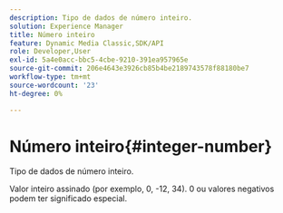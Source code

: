 ```yaml
---
description: Tipo de dados de número inteiro.
solution: Experience Manager
title: Número inteiro
feature: Dynamic Media Classic,SDK/API
role: Developer,User
exl-id: 5a4e0acc-bbc5-4cbe-9210-391ea957965e
source-git-commit: 206e4643e3926cb85b4be2189743578f88180be7
workflow-type: tm+mt
source-wordcount: '23'
ht-degree: 0%

---
```


# Número inteiro{#integer-number}

Tipo de dados de número inteiro.

Valor inteiro assinado (por exemplo, 0, -12, 34). 0 ou valores negativos podem ter significado especial.
